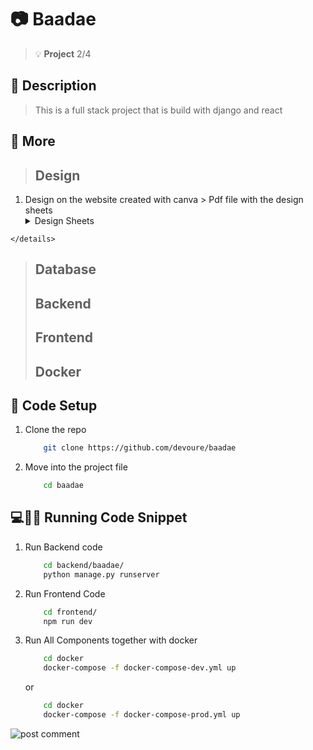 # :camera: Baadae
> :bulb: **Project** 2/4
## 💬 Description
> This is a full stack project that is build with django and react
## 📜 More
> ## Design
  1. Design on the website created with canva
    > Pdf file with the design sheets
    <details>
        <summary>Design Sheets</summary>
        ![design](./UI/baadaeUI.pdf)
    </details>

> ## Database
> ## Backend
> ## Frontend
> ## Docker
## 🔧 Code Setup
   1. Clone the repo
        ```bash
            git clone https://github.com/devoure/baadae

        ```
   1. Move into the project file
        ```bash
            cd baadae

        ```
## 💻🏃‍♂️ Running Code Snippet
   1. Run Backend code
        ```bash
            cd backend/baadae/
            python manage.py runserver

        ```
   1. Run Frontend Code
        ```bash
            cd frontend/
            npm run dev

        ```
   1. Run All Components together with docker
        ```bash
            cd docker
            docker-compose -f docker-compose-dev.yml up

        ```
        or
        ```bash
            cd docker
            docker-compose -f docker-compose-prod.yml up

        ```


![post comment](./screenshots/frontend-mainfooter.png)
